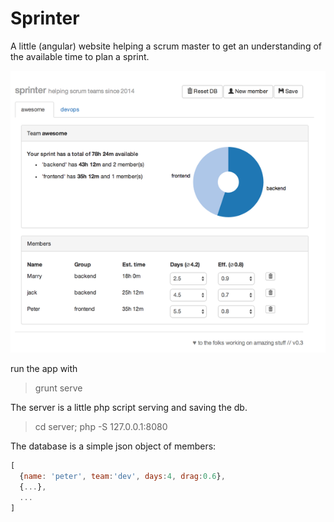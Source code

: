 Sprinter
=========

A little (angular) website helping a scrum master to get an
understanding of the available time to plan a sprint.

![](https://raw.githubusercontent.com/co0p/sprinter/master/sprinterApp.png)

run the app with
>  grunt serve


The server is a little php script serving and saving the db.
>  cd server; php -S 127.0.0.1:8080

The database is a simple json object of members:
```javascript
[
  {name: 'peter', team:'dev', days:4, drag:0.6},
  {...},
  ...
]
```
